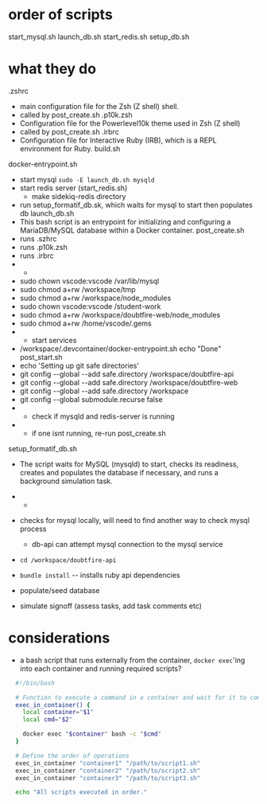 # order of scripts


start_mysql.sh
  launch_db.sh
start_redis.sh
setup_db.sh



# what they do
.zshrc
  - main configuration file for the Zsh (Z shell) shell.
  - called by post_create.sh
.p10k.zsh
  - Configuration file for the Powerlevel10k theme used in Zsh (Z shell)
  - called by post_create.sh
.irbrc
  - Configuration file for Interactive Ruby (IRB), which is a REPL environment for Ruby.
build.sh

docker-entrypoint.sh
  - start mysql `sudo -E launch_db.sh mysqld`
  - start redis server (start_redis.sh)
    - make sidekiq-redis directory
  - run setup_formatif_db.sk, which waits for mysql to start then populates db
launch_db.sh
  - This bash script is an entrypoint for initializing and configuring a MariaDB/MySQL database within a Docker container.
post_create.sh
  - runs .szhrc
  - runs .p10k.zsh
  - runs .irbrc
  - *
  - sudo chown vscode:vscode /var/lib/mysql
  - sudo chmod a+rw /workspace/tmp
  - sudo chmod a+rw /workspace/node_modules
  - sudo chown vscode:vscode /student-work
  - sudo chmod a+rw /workspace/doubtfire-web/node_modules
  - sudo chmod a+rw /home/vscode/.gems
  - * start services
  - /workspace/.devcontainer/docker-entrypoint.sh echo "Done"
post_start.sh
  - echo 'Setting up git safe directories'
  - git config --global --add safe.directory /workspace/doubtfire-api
  - git config --global --add safe.directory /workspace/doubtfire-web
  - git config --global --add safe.directory /workspace
  - git config --global submodule.recurse false
  - * check if mysqld and redis-server is running
  - * if one isnt running, re-run post_create.sh
<!-- publish.sh -->
setup_formatif_db.sh
  - The script waits for MySQL (mysqld) to start, checks its readiness, creates and populates the database if necessary, and runs a background simulation task.
  - *
  - checks for mysql locally, will need to find another way to check mysql process
    - db-api can attempt mysql connection to the mysql service

  - `cd /workspace/doubtfire-api`
  - `bundle install` -- installs ruby api dependencies
  - populate/seed database
  - simulate signoff (assess tasks, add task comments etc)



# considerations
- a bash script that runs externally from the container, `docker exec`'ing into each container and running required scripts?


```bash
  #!/bin/bash

  # Function to execute a command in a container and wait for it to complete
  exec_in_container() {
    local container="$1"
    local cmd="$2"

    docker exec "$container" bash -c "$cmd"
  }

  # Define the order of operations
  exec_in_container "container1" "/path/to/script1.sh"
  exec_in_container "container2" "/path/to/script2.sh"
  exec_in_container "container3" "/path/to/script3.sh"

  echo "All scripts executed in order."
```
